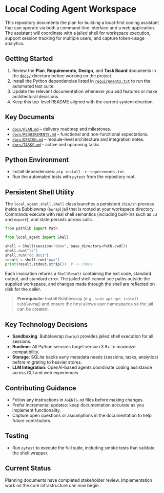 # Local Coding Agent Workspace

This repository documents the plan for building a local-first coding assistant that can operate via both a command-line interface and a web application. The assistant will coordinate with a jailed shell for workspace execution, support session tracking for multiple users, and capture token-usage analytics.

## Getting Started
1. Review the **Plan**, **Requirements**, **Design**, and **Task Board** documents in the [`docs/`](docs/) directory before working on the project.
2. Install the Python dependencies listed in [`requirements.txt`](requirements.txt) to run the automated test suite.
3. Update the relevant documentation whenever you add features or make architectural decisions.
4. Keep this top-level README aligned with the current system direction.

## Key Documents
- [`docs/PLAN.md`](docs/PLAN.md) – delivery roadmap and milestones.
- [`docs/REQUIREMENTS.md`](docs/REQUIREMENTS.md) – functional and non-functional expectations.
- [`docs/DESIGN.md`](docs/DESIGN.md) – module-level architecture and integration notes.
- [`docs/TASKS.md`](docs/TASKS.md) – active and upcoming tasks.

## Python Environment
- Install dependencies: `pip install -r requirements.txt`.
- Run the automated tests with `pytest` from the repository root.

## Persistent Shell Utility
The `local_agent.shell.Shell` class launches a persistent `/bin/sh` process inside a Bubblewrap (`bwrap`) jail that is rooted at your workspace directory. Commands execute with real shell semantics (including built-ins such as `cd` and `export`), and state persists across calls.

```python
from pathlib import Path

from local_agent import Shell

shell = Shell(session="demo", base_directory=Path.cwd())
shell.run("ls")
shell.run("cd docs")
result = shell.run("pwd")
print(result.stdout.strip())  # -> /docs
```

Each invocation returns a `ShellResult` containing the exit code, standard output, and standard error. The jailed shell cannot see paths outside the supplied workspace, and changes made through the shell are reflected on disk for the caller.

> **Prerequisite:** Install Bubblewrap (e.g., `sudo apt-get install bubblewrap`) and ensure the host allows user namespaces so the jail can be created.

## Key Technology Decisions
- **Sandboxing**: Bubblewrap (`bwrap`) provides jailed shell execution for all sessions.
- **Runtime**: All Python services target version 3.9+ to maximize compatibility.
- **Storage**: SQLite backs early metadata needs (sessions, tasks, analytics) before migrating to heavier stores.
- **LLM Integration**: OpenAI-based agents coordinate coding assistance across CLI and web experiences.

## Contributing Guidance
- Follow any instructions in `AGENTS.md` files before making changes.
- Prefer incremental updates: keep documentation accurate as you implement functionality.
- Capture open questions or assumptions in the documentation to help future contributors.

## Testing
- Run `pytest` to execute the full suite, including smoke tests that validate the shell wrapper.

## Current Status
Planning documents have completed stakeholder review. Implementation work on the core infrastructure can now begin.
